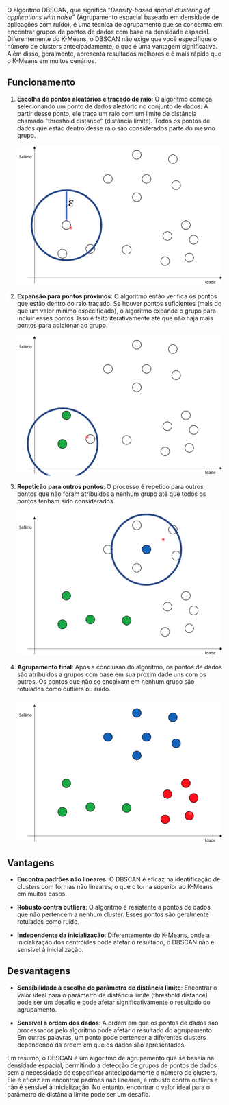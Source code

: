 O algoritmo DBSCAN, que significa "*Density-based spatial clustering of applications with noise*" (Agrupamento espacial baseado em densidade de aplicações com ruído), é uma técnica de agrupamento que se concentra em encontrar grupos de pontos de dados com base na densidade espacial. Diferentemente do K-Means, o DBSCAN não exige que você especifique o número de clusters antecipadamente, o que é uma vantagem significativa. Além disso, geralmente, apresenta resultados melhores e é mais rápido que o K-Means em muitos cenários.

## Funcionamento

1. **Escolha de pontos aleatórios e traçado de raio**: O algoritmo começa selecionando um ponto de dados aleatório no conjunto de dados. A partir desse ponto, ele traça um raio com um limite de distância chamado "threshold distance" (distância limite). Todos os pontos de dados que estão dentro desse raio são considerados parte do mesmo grupo.

   ![](./assets/escolha-ponto-aleatorio.png)

2. **Expansão para pontos próximos**: O algoritmo então verifica os pontos que estão dentro do raio traçado. Se houver pontos suficientes (mais do que um valor mínimo especificado), o algoritmo expande o grupo para incluir esses pontos. Isso é feito iterativamente até que não haja mais pontos para adicionar ao grupo.

   ![](./assets/agrupamento-de-pontos.png)

3. **Repetição para outros pontos**: O processo é repetido para outros pontos que não foram atribuídos a nenhum grupo até que todos os pontos tenham sido considerados.

   ![](./assets/repeticao-do-processo.png)

4. **Agrupamento final**: Após a conclusão do algoritmo, os pontos de dados são atribuídos a grupos com base em sua proximidade uns com os outros. Os pontos que não se encaixam em nenhum grupo são rotulados como outliers ou ruído.

   ![](./assets/agrupamento-final.png)

## Vantagens

- **Encontra padrões não lineares**: O DBSCAN é eficaz na identificação de clusters com formas não lineares, o que o torna superior ao K-Means em muitos casos.

- **Robusto contra outliers**: O algoritmo é resistente a pontos de dados que não pertencem a nenhum cluster. Esses pontos são geralmente rotulados como ruído.

- **Independente da inicialização**: Diferentemente do K-Means, onde a inicialização dos centróides pode afetar o resultado, o DBSCAN não é sensível à inicialização.

## Desvantagens

- **Sensibilidade à escolha do parâmetro de distância limite**: Encontrar o valor ideal para o parâmetro de distância limite (threshold distance) pode ser um desafio e pode afetar significativamente o resultado do agrupamento.

- **Sensível à ordem dos dados**: A ordem em que os pontos de dados são processados pelo algoritmo pode afetar o resultado do agrupamento. Em outras palavras, um ponto pode pertencer a diferentes clusters dependendo da ordem em que os dados são apresentados.

Em resumo, o DBSCAN é um algoritmo de agrupamento que se baseia na densidade espacial, permitindo a detecção de grupos de pontos de dados sem a necessidade de especificar antecipadamente o número de clusters. Ele é eficaz em encontrar padrões não lineares, é robusto contra outliers e não é sensível à inicialização. No entanto, encontrar o valor ideal para o parâmetro de distância limite pode ser um desafio.
